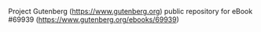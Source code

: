 Project Gutenberg (https://www.gutenberg.org) public repository for
eBook #69939 (https://www.gutenberg.org/ebooks/69939)
